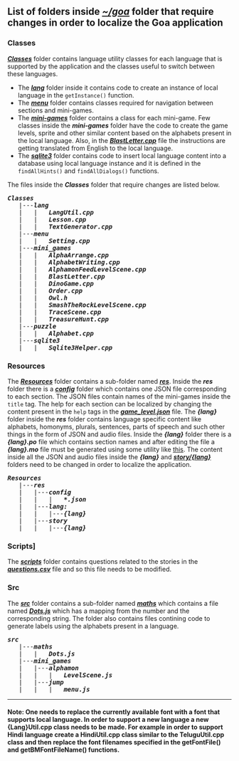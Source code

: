 ## List of folders inside ***[~/goa](https://github.com/XPRIZE/GLEXP-Team-Chimple-goa/tree/master/goa)*** folder that require changes in order to localize the Goa application 
### Classes
***[Classes](https://github.com/XPRIZE/GLEXP-Team-Chimple-goa/tree/master/goa/Classes)*** folder contains language utility classes for each language that is supported by the application and the classes useful to switch between these languages. 
* The ***[lang](https://github.com/XPRIZE/GLEXP-Team-Chimple-goa/tree/master/goa/Classes/lang)*** folder inside it contains code to create an instance of local language in the `getInstance()` function.
* The ***[menu](https://github.com/XPRIZE/GLEXP-Team-Chimple-goa/tree/master/goa/Classes/menu)*** folder contains classes required for navigation between sections and mini-games. 
* The ***[mini-games](https://github.com/XPRIZE/GLEXP-Team-Chimple-goa/tree/master/goa/Classes/mini_games)*** folder contains a class for each mini-game. Few classes inside the ***mini-games*** folder have the code to create the game levels, sprite and other similar content based on the alphabets present in the local language. Also, in the ***[BlastLetter.cpp](https://github.com/XPRIZE/GLEXP-Team-Chimple-goa/blob/master/goa/Classes/mini_games/BlastLetter.cpp)*** file the instructions are getting translated from English to the local language. 
* The ***[sqlite3](https://github.com/XPRIZE/GLEXP-Team-Chimple-goa/tree/master/goa/Classes/sqlite3)*** folder contains code to insert local language content into a database using local language instance and it is defined in the `findAllHints()` and `findAllDialogs()` functions. 

The files inside the ***Classes*** folder that require changes are listed below.
<pre>
<b><i>Classes</i></b>
   |---<b><i>lang</i></b> 
   |   |   <b><i>LangUtil.cpp</i></b> 
   |   |   <b><i>Lesson.cpp</i></b>
   |   |   <b><i>TextGenerator.cpp</i></b> 
   |---<b><i>menu</i></b>
   |   |   <b><i>Setting.cpp</i></b>
   |---<b><i>mini_games</i></b> 
   |   |   <b><i>AlphaArrange.cpp</i></b> 
   |   |   <b><i>AlphabetWriting.cpp</i></b>
   |   |   <b><i>AlphamonFeedLevelScene.cpp</i></b> 
   |   |   <b><i>BlastLetter.cpp</i></b> 
   |   |   <b><i>DinoGame.cpp</i></b>  
   |   |   <b><i>Order.cpp</i></b> 
   |   |   <b><i>Owl.h</i></b> 
   |   |   <b><i>SmashTheRockLevelScene.cpp</i></b>
   |   |   <b><i>TraceScene.cpp</i></b>
   |   |   <b><i>TreasureHunt.cpp</i></b>
   |---<b><i>puzzle</i></b>
   |   |   <b><i>Alphabet.cpp</i></b> 
   |---<b><i>sqlite3</i></b>
   |   |   <b><i>Sqlite3Helper.cpp</i></b>
</pre>

### Resources
The ***[Resources](https://github.com/XPRIZE/GLEXP-Team-Chimple-goa/tree/master/goa/Resources)*** folder contains a sub-folder named ***[res](https://github.com/XPRIZE/GLEXP-Team-Chimple-goa/tree/master/goa/Resources/res)***. Inside the ***res*** folder there is a ***[config](https://github.com/XPRIZE/GLEXP-Team-Chimple-goa/tree/master/goa/Resources/res/config)*** folder which contains one JSON file corresponding to each section. The JSON files contain names of the mini-games inside the `title` tag. The help for each section can be localized by changing the content present in the `help` tags in the ***[game_level.json](https://github.com/XPRIZE/GLEXP-Team-Chimple-goa/blob/master/goa/Resources/res/config/game_levels.json)*** file. The ***{lang}*** folder inside the ***res*** folder contains language specific content like alphabets, homonyms, plurals, sentences, parts of speech and such other things in the form of JSON and audio files. Inside the ***{lang}*** folder there is a ***{lang}.po*** file which contains section names and after editing the file a ***{lang}.mo*** file must be generated using some utility like [this](https://po2mo.net/). The content inside all the JSON and audio files inside the ***{lang}*** and ***[story/{lang}](https://github.com/XPRIZE/GLEXP-Team-Chimple-goa/tree/master/goa/Resources/res/story/)*** folders need to be changed in order to localize the application.
<pre>
<b><i>Resources</i></b>
   |---<b><i>res</i></b>
   |   |---<b><i>config</i></b>
   |   |   |   <b><i>*.json</i></b>
   |   |---<b><i>lang:</i></b> 
   |   |   |---<b><i>{lang}</i></b> 
   |   |---<b><i>story</i></b> 
   |   |   |---<b><i>{lang}</i></b> 
</pre>

### Scripts]
The ***[scripts](https://github.com/XPRIZE/GLEXP-Team-Chimple-goa/tree/master/goa/scripts)*** folder contains questions related to the stories in the ***[questions.csv](https://github.com/XPRIZE/GLEXP-Team-Chimple-goa/blob/master/goa/scripts/questions.csv)*** file and so this file needs to be modified.

### Src
The ***[src](https://github.com/XPRIZE/GLEXP-Team-Chimple-goa/tree/master/goa/src)*** folder contains a sub-folder named ***[maths](https://github.com/XPRIZE/GLEXP-Team-Chimple-goa/tree/master/goa/src/maths)*** which contains a file named ***[Dots.js](https://github.com/XPRIZE/GLEXP-Team-Chimple-goa/blob/master/goa/src/maths/Dots.js)*** which has a mapping from the number and the corresponding string. The folder also contains files contining code to generate labels using the alphabets present in a language.
<pre>
<b><i>src</i></b>
   |---<b><i>maths</i></b>
   |   |   <b><i>Dots.js</i></b>
   |---<b><i>mini_games</i></b>
   |   |---<b><i>alphamon</i></b>
   |   |   |   <b><i>LevelScene.js</i></b>
   |   |---<b><i>jump</i></b>
   |   |   |   <b><i>menu.js</i></b>
</pre>
____
#### Note: One needs to replace the currently available font with a font that supports local language. In order to support a new language a new {Lang}Util.cpp class needs to be made. For example in order to support Hindi language create a HindiUtil.cpp class similar to the TeluguUtil.cpp class and then replace the font filenames specified in the getFontFile() and getBMFontFileName() functions. 
